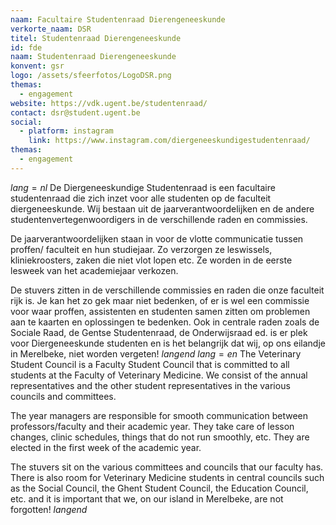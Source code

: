 ```yaml
---
naam: Facultaire Studentenraad Dierengeneeskunde
verkorte_naam: DSR
titel: Studentenraad Dierengeneeskunde
id: fde
naam: Studentenraad Dierengeneeskunde
konvent: gsr
logo: /assets/sfeerfotos/LogoDSR.png
themas:
  - engagement
website: https://vdk.ugent.be/studentenraad/
contact: dsr@student.ugent.be
social:
  - platform: instagram
    link: https://www.instagram.com/diergeneeskundigestudentenraad/
themas: 
  - engagement
---
```

$lang=nl$
De Diergeneeskundige Studentenraad is een facultaire studentenraad die zich inzet voor alle studenten op de faculteit diergeneeskunde. Wij bestaan uit de jaarverantwoordelijken en de andere studentenvertegenwoordigers in de verschillende raden en commissies.

De jaarverantwoordelijken staan in voor de vlotte communicatie tussen proffen/ faculteit en hun studiejaar. Zo verzorgen ze leswissels, kliniekroosters, zaken die niet vlot lopen etc. Ze worden in de eerste lesweek van het academiejaar verkozen.

De stuvers zitten in de verschillende commissies en raden die onze faculteit rijk is. Je kan het zo gek maar niet bedenken, of er is wel een commissie voor waar proffen, assistenten en studenten samen zitten om problemen aan te kaarten en oplossingen te bedenken. Ook in centrale raden zoals de Sociale Raad, de Gentse Studentenraad, de Onderwijsraad ed. is er plek voor Diergeneeskunde studenten en is het belangrijk dat wij, op ons eilandje in Merelbeke, niet worden vergeten!
$langend$
$lang=en$
The Veterinary Student Council is a Faculty Student Council that is committed to all students at the Faculty of Veterinary Medicine. We consist of the annual representatives and the other student representatives in the various councils and committees.

The year managers are responsible for smooth communication between professors/faculty and their academic year. They take care of lesson changes, clinic schedules, things that do not run smoothly, etc. They are elected in the first week of the academic year.

The stuvers sit on the various committees and councils that our faculty has. There is also room for Veterinary Medicine students in central councils such as the Social Council, the Ghent Student Council, the Education Council, etc. and it is important that we, on our island in Merelbeke, are not forgotten!
$langend$
